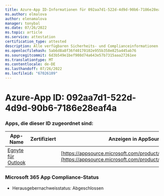 ```yaml
---
title: Azure-App ID-Informationen für 092aa7d1-522d-4d9d-90b6-7186e28eaf4a
ms.author: elmalova
author: elenamalova
manager: tonybal
ms.date: 07/26/2022
ms.topic: article
ms.service: attestation
certification_type: attested
description: Alle verfügbaren Sicherheits- und Complianceinformationen für 092aa7d1-522d-4d9d-90b6-7186e28eaf4a.
ms.openlocfilehash: 5ab6d8a8f36f40170102e955b358e825a445ab76
ms.sourcegitcommit: 6d3b549e1bef908d74a643e57b7315aaa27261ee
ms.translationtype: MT
ms.contentlocale: de-DE
ms.lasthandoff: 07/26/2022
ms.locfileid: "67026109"
---
```

# <a name="azure-app-id-092aa7d1-522d-4d9d-90b6-7186e28eaf4a"></a>Azure-App ID: 092aa7d1-522d-4d9d-90b6-7186e28eaf4a


### <a name="apps-associated-with-this-id"></a>Apps, die dieser ID zugeordnet sind:
| **App-Name** | **Zertifiziert** | **Anzeigen in AppSource** |
|--------------|---------------|-----------------------|
| [Egnyte für Outlook](../forward/WA200004177.md) |  | [https://appsource.microsoft.com/product/office/WA200004177](https://appsource.microsoft.com/product/office/WA200004177) |

### <a name="microsoft-365-app-compliance-status"></a>Microsoft 365 App Compliance-Status
- Herausgebernachweisstatus: Abgeschlossen
